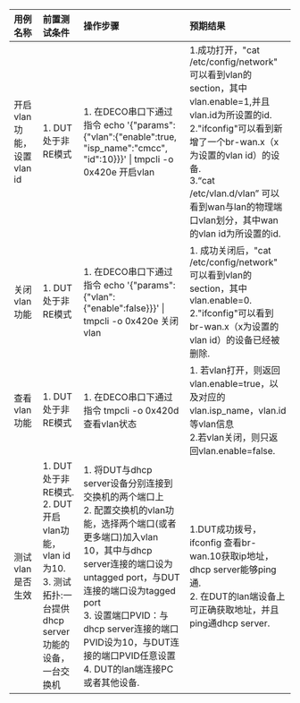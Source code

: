 | 用例名称 | 前置测试条件 | 操作步骤 | 预期结果 |
|:-----|:-----|:-----|:-----|
| 开启vlan功能，设置vlan id | 1. DUT处于非RE模式 | 1. 在DECO串口下通过指令  echo '{"params":{"vlan":{"enable":true, "isp_name":"cmcc", "id":10}}}' &#124; tmpcli -o 0x420e  开启vlan | 1.成功打开，"cat  /etc/config/network"  可以看到vlan的section，其中vlan.enable=1,并且vlan.id为所设置的id.<br>2."ifconfig"可以看到新增了一个br-wan.x（x为设置的vlan id）的设备.<br>3.“cat /etc/vlan.d/vlan”  可以看到wan与lan的物理端口vlan划分，其中wan的vlan id为所设置的id.<br>|
| 关闭vlan功能  | 1. DUT处于非RE模式  | 1. 在DECO串口下通过指令  echo '{"params":{"vlan":{"enable":false}}}' &#124; tmpcli -o 0x420e 关闭vlan   | 1. 成功关闭后，"cat  /etc/config/network"  可以看到vlan的section，其中vlan.enable=0. <br>2."ifconfig"可以看到br-wan.x（x为设置的vlan id）的设备已经被删除.| 
| 查看vlan功能  | 1. DUT处于非RE模式  | 1. 在DECO串口下通过指令  tmpcli -o 0x420d 查看vlan状态   | 1. 若vlan打开，则返回vlan.enable=true，以及对应的vlan.isp_name，vlan.id等vlan信息 <br>2.若vlan关闭，则只返回vlan.enable=false.| 
| 测试vlan是否生效  | 1. DUT处于非RE模式.<br>2. DUT开启vlan功能，vlan id为10. <br>3. 测试拓扑:一台提供dhcp server功能的设备，一台交换机 | 1. 将DUT与dhcp server设备分别连接到交换机的两个端口上<br>2.  配置交换机的vlan功能，选择两个端口(或者更多端口)加入vlan 10，其中与dhcp server连接的端口设为untagged port，与DUT连接的端口设为tagged port<br>3. 设置端口PVID：与dhcp server连接的端口PVID设为10，与DUT连接的端口PVID任意设置<br>4. DUT的lan端连接PC或者其他设备. | 1.DUT成功拨号， ifconfig 查看br-wan.10获取ip地址，dhcp server能够ping通. <br>2. 在DUT的lan端设备上可正确获取地址，并且ping通dhcp server.| 
